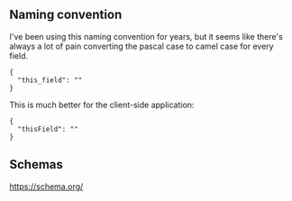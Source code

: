 ## Naming convention

I've been using this naming convention for years, but it seems like there's always a lot of pain converting the pascal case to camel case for every field. 
```
{
  "this_field": ""
}
```

This is much better for the client-side application:

```
{
  "thisField": ""
}
```

## Schemas

https://schema.org/
